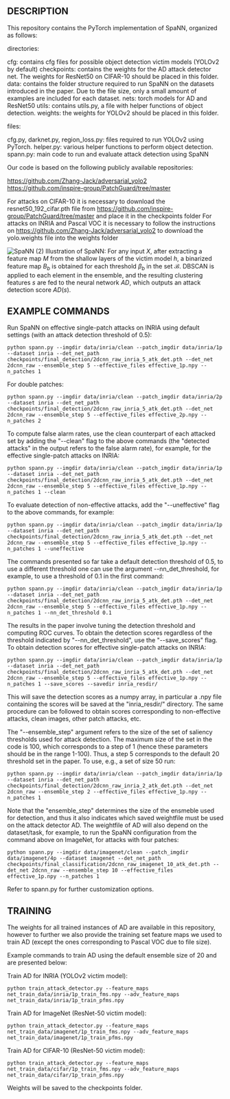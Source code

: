 ## DESCRIPTION
This repository contains the PyTorch implementation of SpaNN, organized as follows:

directories:

cfg: contains cfg files for possible object detection victim models (YOLOv2 by default)
checkpoints: contains the weights for the AD attack detector net. The weights for ResNet50 on CIFAR-10 should be placed in this folder.
data: contains the folder structure required to run SpaNN on the datasets introduced in the paper. Due to the file size, only a small amount of examples are included for each dataset.
nets: torch models for AD and ResNet50
utils: contains utils.py, a file with helper functions of object detection.
weights: the weights for YOLOv2 should be placed in this folder.

files:

cfg.py, darknet.py, region_loss.py: files required to run YOLOv2 using PyTorch.
helper.py: various helper functions to perform object detection.
spann.py: main code to run and evaluate attack detection using SpaNN

Our code is based on the following publicly available repositories:

https://github.com/Zhang-Jack/adversarial_yolo2
https://github.com/inspire-group/PatchGuard/tree/master

For attacks on CIFAR-10 it is necessary to download the resnet50_192_cifar.pth file from https://github.com/inspire-group/PatchGuard/tree/master and place it in the checkpoints folder
For attacks on INRIA and Pascal VOC it is necessary to follow the instructions on https://github.com/Zhang-Jack/adversarial_yolo2 to download the yolo.weights file into the weights folder


![SpaNN (2)](https://github.com/user-attachments/assets/114d6bd4-be1d-42c8-83c6-4e032314b485)
Illustration of SpaNN: For any input $X$, after extracting a feature map $M$ from the shallow layers of the victim model $h$, a binarized feature map $B_b$ is obtained for each threshold $\beta_b$ in the set $\mathcal{B}$. DBSCAN is applied to each element in the ensemble, and the resulting clustering features $s$ are fed to the neural network $AD$, which outputs an attack detection score $AD(s)$.

## EXAMPLE COMMANDS
Run SpaNN on effective single-patch attacks on INRIA using default settings (with an attack detection threshold of 0.5):
```
python spann.py --imgdir data/inria/clean --patch_imgdir data/inria/1p --dataset inria --det_net_path checkpoints/final_detection/2dcnn_raw_inria_5_atk_det.pth --det_net 2dcnn_raw --ensemble_step 5 --effective_files effective_1p.npy --n_patches 1
```
For double patches:
```
python spann.py --imgdir data/inria/clean --patch_imgdir data/inria/2p --dataset inria --det_net_path checkpoints/final_detection/2dcnn_raw_inria_5_atk_det.pth --det_net 2dcnn_raw --ensemble_step 5 --effective_files effective_2p.npy --n_patches 2
```
To compute false alarm rates, use the clean counterpart of each attacked set by adding the "--clean" flag to the above commands (the "detected attacks" in the output refers to the false alarm rate), for example, for the effective single-patch attacks on INRIA:
```
python spann.py --imgdir data/inria/clean --patch_imgdir data/inria/1p --dataset inria --det_net_path checkpoints/final_detection/2dcnn_raw_inria_5_atk_det.pth --det_net 2dcnn_raw --ensemble_step 5 --effective_files effective_1p.npy --n_patches 1 --clean
```
To evaluate detection of non-effective attacks, add the "--uneffective" flag to the above commands, for example:
```
python spann.py --imgdir data/inria/clean --patch_imgdir data/inria/1p --dataset inria --det_net_path checkpoints/final_detection/2dcnn_raw_inria_5_atk_det.pth --det_net 2dcnn_raw --ensemble_step 5 --effective_files effective_1p.npy --n_patches 1 --uneffective
```
The commands presented so far take a default detection threshold of 0.5, to use a different threshold one can use the argument --nn_det_threshold, for example, to use a threshold of 0.1 in the first command:
```
python spann.py --imgdir data/inria/clean --patch_imgdir data/inria/1p --dataset inria --det_net_path checkpoints/final_detection/2dcnn_raw_inria_5_atk_det.pth --det_net 2dcnn_raw --ensemble_step 5 --effective_files effective_1p.npy --n_patches 1 --nn_det_threshold 0.1
```
The results in the paper involve tuning the detection threshold and computing ROC curves. To obtain the detection scores regardless of the threshold indicated by "--nn_det_threshold", use the "--save_scores" flag. To obtain detection scores for effective single-patch attacks on INRIA:
```
python spann.py --imgdir data/inria/clean --patch_imgdir data/inria/1p --dataset inria --det_net_path checkpoints/final_detection/2dcnn_raw_inria_5_atk_det.pth --det_net 2dcnn_raw --ensemble_step 5 --effective_files effective_1p.npy --n_patches 1 --save_scores --savedir inria_resdir/
```
This will save the detection scores as a numpy array, in particular a .npy file containing the scores will be saved at the "inria_resdir/" directory. The same procedure can be followed to obtain scores corresponding to non-effective attacks, clean images, other patch attacks, etc.

The "--ensemble_step" argument refers to the size of the set of saliency thresholds used for attack detection. The maximum size of the set in the code is 100, which corresponds to a step of 1 (hence these parameters should be in the range 1-100).
Thus, a step 5 corresponds to the default 20 threshold set in the paper. To use, e.g., a set of size 50 run:
```
python spann.py --imgdir data/inria/clean --patch_imgdir data/inria/1p --dataset inria --det_net_path checkpoints/final_detection/2dcnn_raw_inria_2_atk_det.pth --det_net 2dcnn_raw --ensemble_step 2 --effective_files effective_1p.npy --n_patches 1
```
Note that the "ensemble_step" determines the size of the ensmeble used for detection, and thus it also indicates which saved weightfile must be used on the attack detector AD. The weightfile of AD will also depend on the dataset/task, for example, to run the SpaNN configuration from the command above on ImageNet, for attacks with four patches:
```
python spann.py --imgdir data/imagenet/clean --patch_imgdir data/imagenet/4p --dataset imagenet --det_net_path checkpoints/final_classification/2dcnn_raw_imagenet_10_atk_det.pth --det_net 2dcnn_raw --ensemble_step 10 --effective_files effective_1p.npy --n_patches 1
```
Refer to spann.py for further customization options.

## TRAINING
The weights for all trained instances of AD are available in this repository, however to further we also provide the training set feature maps we used to train AD (except the ones corresponding to Pascal VOC due to file size).

Example commands to train AD using the default ensemble size of 20 and are presented below:

Train AD for INRIA (YOLOv2 victim model):
```
python train_attack_detector.py --feature_maps net_train_data/inria/1p_train_fms.npy --adv_feature_maps net_train_data/inria/1p_train_pfms.npy
```
Train AD for ImageNet (ResNet-50 victim model):
```
python train_attack_detector.py --feature_maps net_train_data/imagenet/1p_train_fms.npy --adv_feature_maps net_train_data/imagenet/1p_train_pfms.npy
```
Train AD for CIFAR-10 (ResNet-50 victim model):
```
python train_attack_detector.py --feature_maps net_train_data/cifar/1p_train_fms.npy --adv_feature_maps net_train_data/cifar/1p_train_pfms.npy
```

Weights will be saved to the checkpoints folder.
